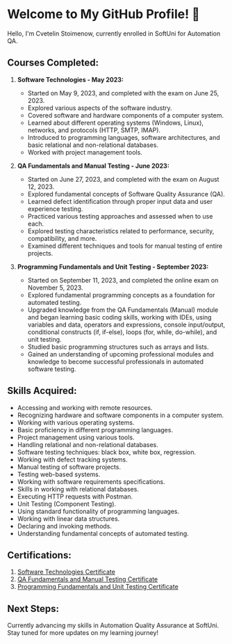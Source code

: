 # Welcome to My GitHub Profile! 👋

Hello, I'm Cvetelin Stoimenow, currently enrolled in SoftUni for Automation QA.

## Courses Completed:

1. **Software Technologies - May 2023:**
   - Started on May 9, 2023, and completed with the exam on June 25, 2023.
   - Explored various aspects of the software industry.
   - Covered software and hardware components of a computer system.
   - Learned about different operating systems (Windows, Linux), networks, and protocols (HTTP, SMTP, IMAP).
   - Introduced to programming languages, software architectures, and basic relational and non-relational databases.
   - Worked with project management tools.

3. **QA Fundamentals and Manual Testing - June 2023:**
   - Started on June 27, 2023, and completed with the exam on August 12, 2023.
   - Explored fundamental concepts of Software Quality Assurance (QA).
   - Learned defect identification through proper input data and user experience testing.
   - Practiced various testing approaches and assessed when to use each.
   - Explored testing characteristics related to performance, security, compatibility, and more.
   - Examined different techniques and tools for manual testing of entire projects.

4. **Programming Fundamentals and Unit Testing - September 2023:**
   - Started on September 11, 2023, and completed the online exam on November 5, 2023.
   - Explored fundamental programming concepts as a foundation for automated testing.
   - Upgraded knowledge from the QA Fundamentals (Manual) module and began learning basic coding skills, working with IDEs, using variables and data, operators and expressions, console input/output, conditional constructs (if, if-else), loops (for, while, do-while), and unit testing.
   - Studied basic programming structures such as arrays and lists.
   - Gained an understanding of upcoming professional modules and knowledge to become successful professionals in automated software testing.

## Skills Acquired:
- Accessing and working with remote resources.
- Recognizing hardware and software components in a computer system.
- Working with various operating systems.
- Basic proficiency in different programming languages.
- Project management using various tools.
- Handling relational and non-relational databases.
- Software testing techniques: black box, white box, regression.
- Working with defect tracking systems.
- Manual testing of software projects.
- Testing web-based systems.
- Working with software requirements specifications.
- Skills in working with relational databases.
- Executing HTTP requests with Postman.
- Unit Testing (Component Testing).
- Using standard functionality of programming languages.
- Working with linear data structures.
- Declaring and invoking methods.
- Understanding fundamental concepts of automated testing.

## Certifications:
1. [Software Technologies Certificate](https://softuni.bg/certificates/details/175506/b5bc64f7)
2. [QA Fundamentals and Manual Testing Certificate](https://softuni.bg/certificates/details/183403/60d46c4d)
3. [Programming Fundamentals and Unit Testing Certificate](https://softuni.bg/certificates/details/192189/10792e5c)

## Next Steps:
Currently advancing my skills in Automation Quality Assurance at SoftUni. Stay tuned for more updates on my learning journey!

<!--
**CvetelinStoimenov/CvetelinStoimenov** is a ✨ _special_ ✨ repository because its `README.md` (this file) appears on your GitHub profile.

Here are some ideas to get you started:

- 🔭 I’m currently working on ...
- 🌱 I’m currently learning ...
- 👯 I’m looking to collaborate on ...
- 🤔 I’m looking for help with ...
- 💬 Ask me about ...
- 📫 How to reach me: ...
- 😄 Pronouns: ...
- ⚡ Fun fact: ...
-->
